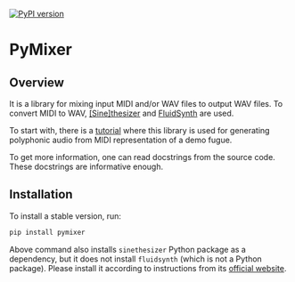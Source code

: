 [![PyPI version](https://badge.fury.io/py/pymixer.svg)](https://badge.fury.io/py/pymixer)

# PyMixer

## Overview

It is a library for mixing input MIDI and/or WAV files to output WAV files. To convert MIDI to WAV, [[Sine]thesizer](https://github.com/Nikolay-Lysenko/sinethesizer) and [FluidSynth](https://github.com/FluidSynth/fluidsynth) are used.

To start with, there is a [tutorial](https://github.com/Nikolay-Lysenko/pymixer/blob/master/docs/tutorial.ipynb) where this library is used for generating polyphonic audio from MIDI representation of a demo fugue.

To get more information, one can read docstrings from the source code. These docstrings are informative enough.

## Installation

To install a stable version, run:
```bash
pip install pymixer
```

Above command also installs `sinethesizer` Python package as a dependency, but it does not install `fluidsynth` (which is not a Python package). Please install it according to instructions from its [official website](https://www.fluidsynth.org/).
